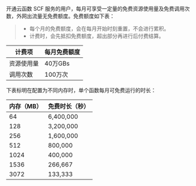 开通云函数 SCF 服务的用户，每月可享受一定量的免费资源使用量及免费调用次数，外网出流量无免费额度。免费额度如下表：

>
>- 每个月的免费额度，会在每月开始时刻重置，不会进行累积。
>- 计费时，会先抵扣免费额度，超出部分再进行后付费结算。

| 计费项 |  每月免费额度 | 
| ---- | ------ | 
| 资源使用量 | 40万GBs  | 
| 调用次数    | 100万次   | 

下表标明在配置为不同内存时，单个函数每月可免费运行的时长：

| 内存（MB）|免费时长（秒）|
| --- | --- |
| 64 | 6,400,000 |
| 128 | 3,200,000 |
| 256 | 1,600,000 |
| 512 | 800,000 |
| 1024 | 400,000 |
| 1536 | 266,667 |
| 3072 | 133,333 |
